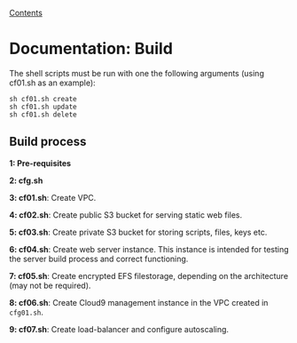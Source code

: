 [Contents](contents.md)

# Documentation: Build

The shell scripts must be run with one the following arguments (using cf01.sh as an example):

```
sh cf01.sh create
sh cf01.sh update
sh cf01.sh delete
```

## Build process

**1: Pre-requisites**

**2: cfg.sh**

**3: cf01.sh**: Create VPC.
 
**4: cf02.sh**: Create public S3 bucket for serving static web files. 

**5: cf03.sh**: Create private S3 bucket for storing scripts, files, keys etc. 

**6: cf04.sh**: Create web server instance. This instance is intended for testing the server build process and correct functioning. 

**7: cf05.sh**: Create encrypted EFS filestorage, depending on the architecture (may not be required).

**8: cf06.sh**: Create Cloud9 management instance in the VPC created in ```cfg01.sh```.

**9: cf07.sh**: Create load-balancer and configure autoscaling.
